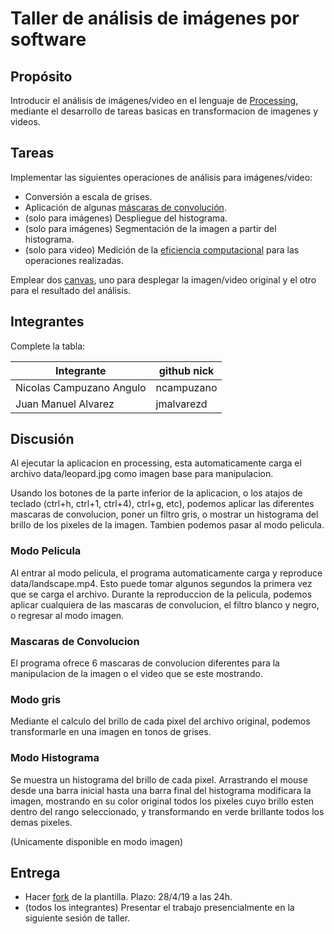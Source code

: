 # Taller de análisis de imágenes por software

## Propósito

Introducir el análisis de imágenes/video en el lenguaje de [Processing](https://processing.org/), mediante el desarrollo de tareas basicas en transformacion de imagenes y videos.

## Tareas

Implementar las siguientes operaciones de análisis para imágenes/video:

* Conversión a escala de grises.
* Aplicación de algunas [máscaras de convolución](https://en.wikipedia.org/wiki/Kernel_(image_processing)).
* (solo para imágenes) Despliegue del histograma.
* (solo para imágenes) Segmentación de la imagen a partir del histograma.
* (solo para video) Medición de la [eficiencia computacional](https://processing.org/reference/frameRate.html) para las operaciones realizadas.

Emplear dos [canvas](https://processing.org/reference/PGraphics.html), uno para desplegar la imagen/video original y el otro para el resultado del análisis.

## Integrantes

Complete la tabla:

| Integrante | github nick |
|------------|-------------|
| Nicolas Campuzano Angulo | ncampuzano |
| Juan Manuel Alvarez | jmalvarezd |

## Discusión

Al ejecutar la aplicacion en processing, esta automaticamente carga el archivo data/leopard.jpg como imagen base para manipulacion.

Usando los botones de la parte inferior de la aplicacion, o los atajos de teclado (ctrl+h, ctrl+1, ctrl+4), ctrl+g, etc), podemos aplicar las diferentes mascaras de convolucion, poner un filtro gris, o mostrar un histograma del brillo de los pixeles de la imagen. Tambien podemos pasar al modo pelicula.

### Modo Pelicula

Al entrar al modo pelicula, el programa automaticamente carga y reproduce data/landscape.mp4. Esto puede tomar algunos segundos la primera vez que se carga el archivo. Durante la reproduccion de la pelicula, podemos aplicar cualquiera de las mascaras de convolucion, el filtro blanco y negro, o regresar al modo imagen.

### Mascaras de Convolucion

El programa ofrece 6 mascaras de convolucion diferentes para la manipulacion de la imagen o el video que se este mostrando. 

### Modo gris

Mediante el calculo del brillo de cada pixel del archivo original, podemos transformarle en una imagen en tonos de grises.

### Modo Histograma

Se muestra un histograma del brillo de cada pixel. Arrastrando el mouse desde una barra inicial hasta una barra final del histograma modificara la imagen, mostrando en su color original todos los pixeles cuyo brillo esten dentro del rango seleccionado, y transformando en verde brillante todos los demas pixeles.

(Unicamente disponible en modo imagen)

## Entrega

* Hacer [fork](https://help.github.com/articles/fork-a-repo/) de la plantilla. Plazo: 28/4/19 a las 24h.
* (todos los integrantes) Presentar el trabajo presencialmente en la siguiente sesión de taller.

